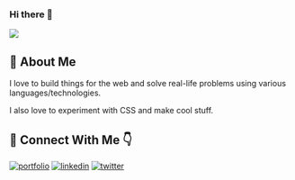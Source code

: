 ### Hi there 👋
<img src="https://awesome-svg.vercel.app/card/card_2?name=MD.USMAN%20ANSARI&summary=Software%20Developer&style=nameColor:rgba(244,34,150,1);summaryColor:rgba(232,49,150,1);backgroundColor:rgba(255,255,255,1);" />

## 🚀 About Me
I love to build things for the web and solve real-life problems using various languages/technologies. 

I also love to experiment with CSS and make cool stuff.


## 🔗 Connect With Me 👇
[![portfolio](https://img.shields.io/badge/my_portfolio-000?style=for-the-badge&logo=ko-fi&logoColor=white)](https://mdusmanansari.netlify.app/)
[![linkedin](https://img.shields.io/badge/linkedin-0A66C2?style=for-the-badge&logo=linkedin&logoColor=white)](hhttps://www.linkedin.com/in/mdusmanansari/)
[![twitter](https://img.shields.io/badge/twitter-1DA1F2?style=for-the-badge&logo=twitter&logoColor=white)](https://twitter.com/MdUsmanAnsari_)

